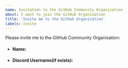 ```yaml
---
name: Invitation to the GitHub Community Organization
about: I want to join the GitHub Organization
title: 'Invite me to the GitHub Organization'
labels: invite
---
```


Please invite me to the GitHub Community Organisation:

- #### Name:

- #### Discord Username(if exists):
